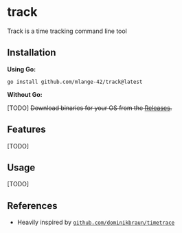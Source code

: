 # track

Track is a time tracking command line tool

## Installation

**Using Go:**

```shell
go install github.com/mlange-42/track@latest
```

**Without Go:**

[TODO] ~~Download binaries for your OS from the [Releases](https://github.com/mlange-42/track/releases/).~~

## Features

[TODO]

## Usage

[TODO]

## References

* Heavily inspired by [`github.com/dominikbraun/timetrace`](https://github.com/dominikbraun/timetrace)
